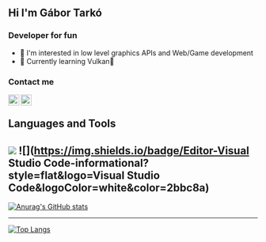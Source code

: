 ## Hi I'm Gábor Tarkó 

### Developer for fun

- 👀 I'm interested in low level graphics APIs and Web/Game development
- 🌱 Currently learning Vulkan🌋

### Contact me
[<img align="left" alt="tgabor7 | LinkedIn" width="22px" src="https://cdn.jsdelivr.net/npm/simple-icons@v3/icons/linkedin.svg" />][linkedin]
[<img align="left" alt="tgabor7 | Email" width="22px" src="https://cdn.jsdelivr.net/npm/simple-icons@v3/icons/gmail.svg" />][email]

<br />

## Languages and Tools

![](https://img.shields.io/badge/OS-Windows/Linux-informational?style=flat&logo=Linux&logoColor=white&color=2bbc8a)
![](https://img.shields.io/badge/Editor-Visual Studio Code-informational?style=flat&logo=Visual Studio Code&logoColor=white&color=2bbc8a)
---

[![Anurag's GitHub stats](https://github-readme-stats.vercel.app/api?username=tgabor7)](https://github.com/anuraghazra/github-readme-stats)

---

[![Top Langs](https://github-readme-stats.vercel.app/api/top-langs/?username=tgabor7&layout=compact)](https://github.com/anuraghazra/github-readme-stats)

[linkedin]: https://www.linkedin.com/in/g%C3%A1bor-tark%C3%B3-8a0915205/
[email]: tgabor7@gmail.com
